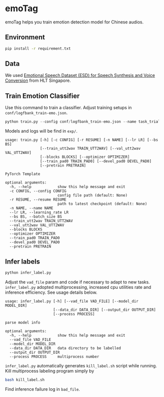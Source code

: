 # emoTag
emoTag helps you train emotion detection model for Chinese audios.
## Environment
```bash
pip install -r requirement.txt
```
## Data
We used [Emotional Speech Dataset (ESD) for Speech Synthesis and Voice Conversion](https://github.com/HLTSingapore/Emotional-Speech-Data) from HLT Singapore.

## Train Emotion Classifier
Use this command to train a classifier. Adjust training setups in `conf/logfbank_train-emo.json`.
```python
python train.py --config conf/logfbank_train-emo.json --name task_trial_1
```
Models and logs will be find in `exp/`.
```
usage: train.py [-h] [-c CONFIG] [-r RESUME] [-n NAME] [--lr LR] [--bs BS]
                [--train_utt2wav TRAIN_UTT2WAV] [--val_utt2wav VAL_UTT2WAV]
                [--blocks BLOCKS] [--optimizer OPTIMIZER]
                [--train_pad0 TRAIN_PAD0] [--devel_pad0 DEVEL_PAD0]
                [--pretrain PRETRAIN]

PyTorch Template

optional arguments:
  -h, --help            show this help message and exit
  -c CONFIG, --config CONFIG
                        config file path (default: None)
  -r RESUME, --resume RESUME
                        path to latest checkpoint (default: None)
  -n NAME, --name NAME
  --lr LR, --learning_rate LR
  --bs BS, --batch_size BS
  --train_utt2wav TRAIN_UTT2WAV
  --val_utt2wav VAL_UTT2WAV
  --blocks BLOCKS
  --optimizer OPTIMIZER
  --train_pad0 TRAIN_PAD0
  --devel_pad0 DEVEL_PAD0
  --pretrain PRETRAIN
```

## Infer labels
```python
python infer_label.py
```
Adjust the `vad_file` param and code if necessary to adapt to new tasks. `infer_label.py` adopted multiprocessing, increased cpu utilities rate and inference efficiency. See usage details below.
```
usage: infer_label.py [-h] [--vad_file VAD_FILE] [--model_dir MODEL_DIR]
                      [--data_dir DATA_DIR] [--output_dir OUTPUT_DIR]
                      [--process PROCESS]

parse model info

optional arguments:
  -h, --help            show this help message and exit
  --vad_file VAD_FILE
  --model_dir MODEL_DIR
  --data_dir DATA_DIR   data directory to be labelled
  --output_dir OUTPUT_DIR
  --process PROCESS     multiprocess number
```
`infer_label.py` automatically generates `kill_label.sh` script while running. Kill multiprocess labeling program simply by
```bash
bash kill_label.sh
```
Find inference failure log in `bad_file`.